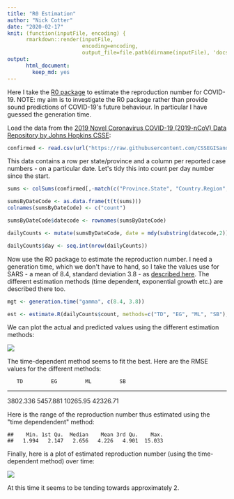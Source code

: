 ```yaml
---
title: "R0 Estimation"
author: "Nick Cotter"
date: "2020-02-17"
knit: (function(inputFile, encoding) { 
      rmarkdown::render(inputFile,
                        encoding=encoding, 
                        output_file=file.path(dirname(inputFile), 'docs', 'index.html')) })
output: 
      html_document:
        keep_md: yes
---
```




Here I take the [R0 package](https://www.ncbi.nlm.nih.gov/pmc/articles/PMC3582628/) to estimate the reproduction number for COVID-19. NOTE: my aim is to investigate the R0 package rather than provide sound predictions of COVID-19's future behaviour. In particular I have guessed the generation time.


Load the data from the [2019 Novel Coronavirus COVID-19 (2019-nCoV) Data Repository by Johns Hopkins CSSE](https://github.com/CSSEGISandData/COVID-19):




```r
confirmed <- read.csv(url("https://raw.githubusercontent.com/CSSEGISandData/2019-nCoV/master/csse_covid_19_data/csse_covid_19_time_series/time_series_19-covid-Confirmed.csv"))
```

This data contains a row per state/province and a column per reported case numbers - on a particular date. Let's tidy this into count per day number since the start.


```r
sums <- colSums(confirmed[,-match(c("Province.State", "Country.Region", "Lat", "Long"), names(confirmed))], na.rm=TRUE)

sumsByDateCode <- as.data.frame(t(t(sums)))
colnames(sumsByDateCode) <- c("count")

sumsByDateCode$datecode <- rownames(sumsByDateCode)

dailyCounts <- mutate(sumsByDateCode, date = mdy(substring(datecode,2)))

dailyCounts$day <- seq.int(nrow(dailyCounts))
```


Now use the R0 package to estimate the reproduction number. I need a generation time, which we don't have to hand, so I take the values use for SARS - a mean of 8.4, standard deviation 3.8 - as [described here](https://www.ncbi.nlm.nih.gov/pmc/articles/PMC3816335/). The different estimation methods (time dependent, exponential growth etc.) are described there too.


```r
mgt <- generation.time("gamma", c(8.4, 3.8))

est <- estimate.R(dailyCounts$count, methods=c("TD", "EG", "ML", "SB"), GT=mgt)
```








We can plot the actual and predicted values using the different estimation methods:

![](/home/datascience/coronavirus2019/docs/index_files/figure-html/plot-predictions-1.png)<!-- -->

The time-dependent method seems to fit the best. Here are the RMSE values for the different methods:


       TD         EG         ML         SB
---------  ---------  ---------  ---------
 3802.336   5457.881   10265.95   42326.71


Here is the range of the reproduction number thus estimated using the "time dependendent" method:


```
##    Min. 1st Qu.  Median    Mean 3rd Qu.    Max. 
##   1.994   2.147   2.656   4.226   4.901  15.033
```

Finally, here is a plot of estimated reproduction number (using the time-dependent method) over time:

![](/home/datascience/coronavirus2019/docs/index_files/figure-html/plot-estimates-1.png)<!-- -->

At this time it seems to be tending towards approximately 2.
